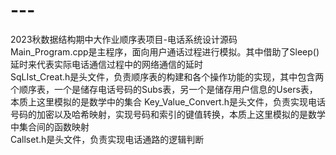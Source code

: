 # ---
2023秋数据结构期中大作业顺序表项目-电话系统设计源码    
Main_Program.cpp是主程序，面向用户通话过程进行模拟。其中借助了Sleep()延时来代表实际电话通信过程中的网络通信的延时    
SqLIst_Creat.h是头文件，负责顺序表的构建和各个操作功能的实现，其中包含两个顺序表，一个是储存电话号码的Subs表，另一个是储存用户信息的Users表，本质上这里模拟的是数学中的集合
Key_Value_Convert.h是头文件，负责实现电话号码的加密以及哈希映射，实现号码和索引的键值转换，本质上这里模拟的是数学中集合间的函数映射   
Callset.h是头文件，负责实现电话通路的逻辑判断  
